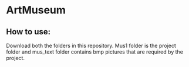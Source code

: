 # ArtMuseum

## How to use:
Download both the folders in this repository.
Mus1 folder is the project folder and mus_text folder contains bmp pictures that are required by the project.

